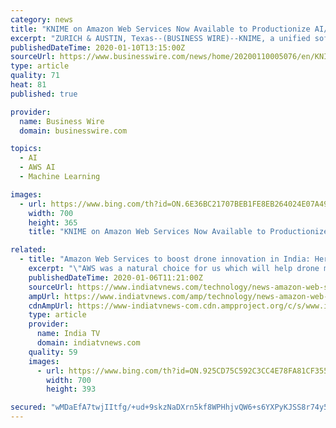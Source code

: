 ```yaml
---
category: news
title: "KNIME on Amazon Web Services Now Available to Productionize AI/ML"
excerpt: "ZURICH & AUSTIN, Texas--(BUSINESS WIRE)--KNIME, a unified software platform for creating and productionizing data science, today announced the availability of KNIME on AWS, its commercial offering for productionizing artificial intelligence (AI)/machine learning (ML) solutions on Amazon Web Services (AWS). KNIME on AWS is designed to allow ..."
publishedDateTime: 2020-01-10T13:15:00Z
sourceUrl: https://www.businesswire.com/news/home/20200110005076/en/KNIME-Amazon-Web-Services-Productionize-AIML
type: article
quality: 71
heat: 81
published: true

provider:
  name: Business Wire
  domain: businesswire.com

topics:
  - AI
  - AWS AI
  - Machine Learning

images:
  - url: https://www.bing.com/th?id=ON.6E36BC21707BEB1FE8EB264024E07A49
    width: 700
    height: 365
    title: "KNIME on Amazon Web Services Now Available to Productionize AI/ML"

related:
  - title: "Amazon Web Services to boost drone innovation in India: Here's how"
    excerpt: "\"AWS was a natural choice for us which will help drone manufacturers and developers as its Artificial Intelligence (AI) and Machine Learning (ML) capabilities, open data sets and technical prowess are simply unmatched,\" Rahat Kulshreshtha, President, DFI, told IANS. The industry body signed an MoU with AWS at the 'Drone Festival of India 2020 ..."
    publishedDateTime: 2020-01-06T11:21:00Z
    sourceUrl: https://www.indiatvnews.com/technology/news-amazon-web-services-to-boost-drone-innovation-in-india-576809
    ampUrl: https://www.indiatvnews.com/amp/technology/news-amazon-web-services-to-boost-drone-innovation-in-india-576809
    cdnAmpUrl: https://www-indiatvnews-com.cdn.ampproject.org/c/s/www.indiatvnews.com/amp/technology/news-amazon-web-services-to-boost-drone-innovation-in-india-576809
    type: article
    provider:
      name: India TV
      domain: indiatvnews.com
    quality: 59
    images:
      - url: https://www.bing.com/th?id=ON.925CD75C592C3CC4E78FA81CF3555D6B
        width: 700
        height: 393

secured: "wMDaEfA7twjIItfg/+ud+9skzNaDXrn5kf8WPHhjvQW6+s6YXPyKJSS8r74y5F219wqvXJA2FrE1PjmVCXsSkMQyxodEjCMBobVe9oHvQJusQ/Sk1WAq6yMHrxlySEtMEF5KsVinHDVfOJD/th4uxHP1sVj4JIvf54iw/O8ROK/rI+W3XcNm0J7CQg5QtclR58P2MB6Zxtjq1xflFf8lGtoSI0/nzdB5eyZ8zcQLkwa15mgUsnPeCGngucYfGS0LIP14ZM041uM8R7tj8CqoPw==;BbK9cjGkKJcBp7UHmCybfA=="
---
```


